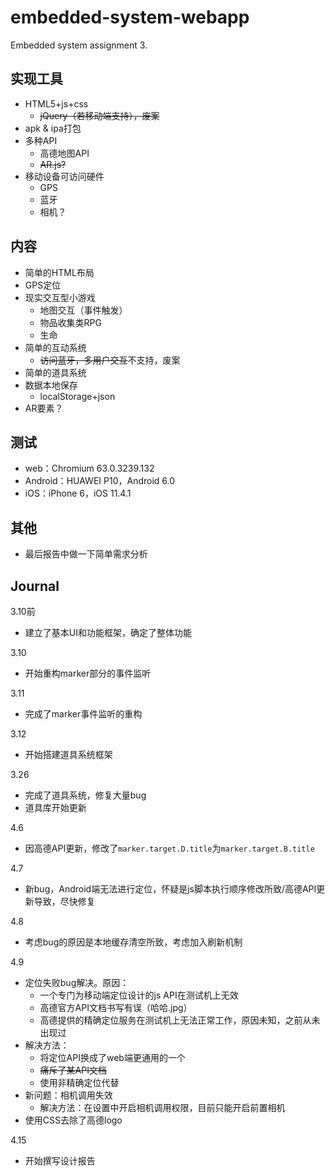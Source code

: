 # embedded-system-webapp
Embedded system assignment 3.

## 实现工具
* HTML5+js+css
    * <del>jQuery（若移动端支持），废案</del>
* apk & ipa打包
* 多种API
    * 高德地图API
    * <del>AR.js?</del>
* 移动设备可访问硬件
    * GPS
    * 蓝牙
    * 相机？

## 内容
* 简单的HTML布局
* GPS定位
* 现实交互型小游戏
    * 地图交互（事件触发）
    * 物品收集类RPG
    * 生命
* 简单的互动系统
    * <del>访问蓝牙，多用户交互</del>不支持，废案
* 简单的道具系统
* 数据本地保存
    * localStorage+json
* AR要素？

## 测试
* web：Chromium 63.0.3239.132
* Android：HUAWEI P10，Android 6.0
* iOS：iPhone 6，iOS 11.4.1

## 其他
* 最后报告中做一下简单需求分析

## Journal
3.10前
* 建立了基本UI和功能框架，确定了整体功能

3.10
* 开始重构marker部分的事件监听

3.11
* 完成了marker事件监听的重构

3.12
* 开始搭建道具系统框架

3.26
* 完成了道具系统，修复大量bug
* 道具库开始更新

4.6
* 因高德API更新，修改了`marker.target.D.title`为`marker.target.B.title`

4.7
* 新bug，Android端无法进行定位，怀疑是js脚本执行顺序修改所致/高德API更新导致，尽快修复

4.8
* 考虑bug的原因是本地缓存清空所致，考虑加入刷新机制

4.9
* 定位失败bug解决。原因：
    * 一个专门为移动端定位设计的js API在测试机上无效
    * 高德官方API文档书写有误（哈哈.jpg）
    * 高德提供的精确定位服务在测试机上无法正常工作，原因未知，之前从未出现过
* 解决方法：
    * 将定位API换成了web端更通用的一个
    * <del>痛斥了某API文档</del>
    * 使用非精确定位代替
* 新问题：相机调用失效
    * 解决方法：在设置中开启相机调用权限，目前只能开启前置相机
* 使用CSS去除了高德logo

4.15
* 开始撰写设计报告